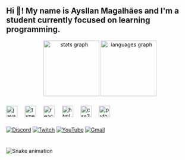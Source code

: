 <h2 align="left">Hi 👋! My name is Aysllan Magalhães and I'm a student currently focused on learning programming.</h2>

<div align="center">
  <img src="https://github-readme-stats.vercel.app/api?username=Proddy-0&hide_title=false&hide_rank=false&show_icons=true&include_all_commits=true&count_private=true&disable_animations=false&theme=dark#gh-dark-mode-only&locale=en&hide_border=false" height="150" alt="stats graph"  />
  <img src="https://github-readme-stats.vercel.app/api/top-langs?username=proddy-0&locale=en&hide_title=false&layout=compact&card_width=320&langs_count=5&theme=dark#gh-dark-mode-only&hide_border=false" height="150" alt="languages graph"  />
</div>

###

<div align="left">
  <img src="https://cdn.jsdelivr.net/gh/devicons/devicon/icons/javascript/javascript-original.svg" height="30" alt="javascript logo"  />
  <img width="12" />
  <img src="https://cdn.jsdelivr.net/gh/devicons/devicon/icons/typescript/typescript-original.svg" height="30" alt="typescript logo"  />
  <img width="12" />
  <img src="https://cdn.jsdelivr.net/gh/devicons/devicon/icons/react/react-original.svg" height="30" alt="react logo"  />
  <img width="12" />
  <img src="https://cdn.jsdelivr.net/gh/devicons/devicon/icons/html5/html5-original.svg" height="30" alt="html5 logo"  />
  <img width="12" />
  <img src="https://cdn.jsdelivr.net/gh/devicons/devicon/icons/css3/css3-original.svg" height="30" alt="css3 logo"  />
  <img width="12" />
  <img src="https://cdn.jsdelivr.net/gh/devicons/devicon/icons/python/python-original.svg" height="30" alt="python logo"  />
  <img width="12" />
</div>

###

[![Discord](https://img.shields.io/badge/Discord-7289DA?style=for-the-badge&logo=discord&logoColor=white)](https://discord.com/users/593918715255455795)
[![Twitch](https://img.shields.io/badge/Twitch-9146FF?style=for-the-badge&logo=twitch&logoColor=white)](https://www.twitch.tv/proddyt)
[![YouTube](https://img.shields.io/badge/YouTube-FF0000?style=for-the-badge&logo=youtube&logoColor=white)](https://www.youtube.com/@proddyt4205)
[![Gmail](https://img.shields.io/badge/Gmail-D14836?style=for-the-badge&logo=gmail&logoColor=white)](https://aysllanaas@gmail.com)

###

<br clear="both">

<img src="https://raw.githubusercontent.com/maurodesouza/maurodesouza/output/snake.svg" alt="Snake animation" />

###
